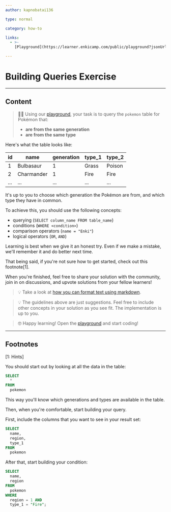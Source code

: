 ```yaml
---
author: kapnobatai136

type: normal

category: how-to

links:
  - >-
    [Playground](https://learner.enkicamp.com/public/playground?jsonUrl=https%3A%2F%2Fgist.githubusercontent.com%2Fkapnobatai137%2F2b85df43ad3d134112160d24aa78ad5a%2Fraw%2F9b4aab60d58fbe17e783458192629d83c6eb53aa%2Fsql-building-queries-discussion-insight.json){website}

---
```


# Building Queries Exercise

---

## Content

> 👩‍💻 Using our [playground](https://learn.enki.com/public/playground?jsonUrl=https://gist.githubusercontent.com/kapnobatai137/2b85df43ad3d134112160d24aa78ad5a/raw/9b4aab60d58fbe17e783458192629d83c6eb53aa/sql-building-queries-discussion-insight.json), your task is to query the `pokemon` table for Pokémon that:
> - **are from the same generation**
> - **are from the same type**

Here's what the table looks like:

| id  | name       | generation | type_1 | type_2 |
|-----|------------|------------|--------|--------|
| 1   | Bulbasaur  | 1          | Grass  | Poison |
| 2   | Charmander | 1          | Fire   | Fire   |
| ... | ...        | ...        | ...    | ...    |

It's up to you to choose which generation the Pokémon are from, and which type they have in common.

To achieve this, you should use the following concepts:
- querying (`SELECT column_name FROM table_name`)
- conditions (`WHERE <condition>`)
- comparison operators (`name = "Enki"`)
- logical operators (`OR`, `AND`)

Learning is best when we give it an honest try. Even if we make a mistake, we'll remember it and do better next time.

That being said, if you're not sure how to get started, check out this footnote[1].

When you're finished, feel free to share your solution with the community, join in on discussions, and upvote solutions from your fellow learners!

> 💡 Take a look at [how you can format text using markdown](https://www.enki.com/glossary/general/markdown-formatting).

> 💡 The guidelines above are just suggestions. Feel free to include other concepts in your solution as you see fit. The implementation is up to you.

> 🤓 Happy learning! Open the [playground](https://learn.enki.com/public/playground?jsonUrl=https://gist.githubusercontent.com/kapnobatai137/2b85df43ad3d134112160d24aa78ad5a/raw/9b4aab60d58fbe17e783458192629d83c6eb53aa/sql-building-queries-discussion-insight.json) and start coding!

---

## Footnotes

[1: Hints]

You should start out by looking at all the data in the table:

```sql
SELECT
  *
FROM
  pokemon
```

This way you'll know which generations and types are available in the table.

Then, when you're comfortable, start building your query.

First, include the columns that you want to see in your result set:

```sql
SELECT
  name,
  region,
  type_1
FROM
  pokemon
```

After that, start building your condition:

```sql
SELECT
  name,
  region
FROM
  pokemon
WHERE
  region = 1 AND
  type_1 = "Fire";
```
